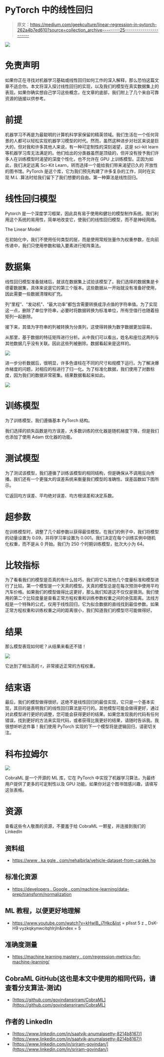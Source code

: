 # PyTorch 中的线性回归

> 原文：<https://medium.com/geekculture/linear-regression-in-pytorch-262a4b7ed610?source=collection_archive---------25----------------------->

![](img/0eed74c31c796f52f01d4a562d74a187.png)

# **免责声明**

如果你正在寻找对机器学习基础或线性回归如何工作的深入解释，那么恐怕这篇文章不适合你。本文将深入探讨线性回归的实现，以及我们的模型在真实数据集上的表现。如果你确实想自己学习这些概念，在文章的底部，我们附上了几个来自可靠资源的链接以供参考。

# 前提

机器学习不再是为最聪明的计算机科学家保留的精英领域。我们生活在一个任何背景的人都可以轻松实现机器学习模型的时代。然而，虽然这种进步对社区来说是巨大的，但对我和许多其他人来说，有一种可定制性的深刻渴望，这是 sci-kit learn 等机器学习库无法满足的。他们给出的分类器虽然是顶级的，但并没有授予我们许多人在训练模型时渴望的深度个性化，也不允许在 GPU 上训练模型。正因为如此，我们决定远离 Sci-Kit Learn，转而选择一个能给我们带来渴望已久的
开放性的图书馆。PyTorch 是这个库，它为我们预先构建了许多复杂的工作，同时在实现 M.L .算法时给我们留下了我们想要的自由。第一种算法是线性回归。

# 线性回归模型

Pytorch 是一个深度学习框架，因此具有易于使用和健壮的模型制作系统。我们利用这个系统的易用性，简单地改变它，使我们的线性回归模型，而不是神经网络。

The Linear Model

在初始化中，我们不使用任何类型的层，而是使用常规张量作为权重参数，在向前传递中，我们只使用参数和输入要素进行矩阵乘法。

# 数据集

线性回归模型准备就绪后，就该在数据集上试验该模型了。我们选择的数据集是卡德霍数据集，具体来说是它的第三个版本。这些数据从一开始就没有准备好使用，因此需要一些数据清理和扩充。

列“里程”、“发动机”、“最大功率”都包含需要转换成浮点值的字符串值。为了实现这一点，删除了单位字符串，必要时将数据转换为标准单位，所有空值行也随着扭矩列一起删除。

接下来，其值为字符串的列被转换为分类列，这使得转换为数字数据更加容易。

从那里，基于数据的特征矩阵进行分析。从中我们可以看出，姓名和座位这两列与其他数据几乎没有关联。因此这些列被删除。数据看起来是这样的。

![](img/b078da9c21835c4791792c9413f55e50.png)

进一步分析数据后，很明显，许多色谱柱在不同的尺寸和规模下运行。为了解决爆炸梯度的问题，对相应的柱进行了归一化。为了标准化数据，我们使用了对数标度，因为我们的数据非常密集。结果数据看起来如此。

![](img/2ee6be769681b3fe8d06554046f62722.png)

# 训练模型

为了训练模型，我们遵循基本 PyTorch 结构。

我们选择的损失函数是均方误差，大多数训练的优化器是随机梯度下降，但是我们也添加了使用 Adam 优化器的功能。

# 测试模型

为了测试该模型，我们遵循了训练该模型的相同结构，但是确保从不调用反向传播。我们还有一个更强大的误差系统来衡量我们模型的准确性。误差函数如下图所示。

它返回均方误差、平均绝对误差、均方根误差和决定系数。

# 超参数

在训练模型时，调整了几个超参数以获得最佳模型。在我们的例子中，我们将模型的动量设置为 0.09，并将学习率设置为 0.001。我们决定在每个训练实例中随机化权重，而不是从 0 开始。我们为 250 个时期训练模型，批次大小为 64。

# 比较指标

为了看看我们的模型是否真的有什么技巧，我们将它与其他几个度量标准和模型进行了比较。第一个模型是一个天真的模型。天真的模型总是在每次预测中使用平均汽车价格。如果我们的模型做得比这更好，那么我们知道这不仅仅是猜测。我们使用的第二个比较度量是查看正常方程权重和训练参数权重之间的余弦距离。法线方程是一个特殊的公式，仅用于线性回归，它为拟合数据的直线找到最佳参数。如果正常方程权重和训练权重之间的距离很小，我们知道我们的模型尽可能做得好。

# 结果

那么模型表现如何呢？从结果来看还不错！

![](img/60b21fe04aab2f5626eaf62d90b939d7.png)

它达到了相当高的 r，非常接近正常的方程权重。

# 结束语

最后，我们的模型做得很好。这绝不是线性回归的最佳实现，它只是一个基本实现，其目的是表明我们的线性回归算法是可行的。其他模型可能会做得更好，通过对此模型进行更好的调整，您可能会获得更好的结果。如果您发现我的代码有任何错误，找到更好的方法来实现代码，或者获得比我更好的结果，请随时告诉我。我很想听听这件事！我们使用 PyTorch 实现的下一个模型将是逻辑回归，请密切关注。

# 科布拉姆尔

![](img/6b3e2c5746855940208c26786c5d905d.png)

CobraML 是一个开源的 ML 库，它在 PyTorch 中实现了机器学习算法，为最终用户提供了更多的可定制性以及 GPU 功能。如果你对这个图书馆感兴趣，请填写这张表格。

# 资源

查看这些令人敬畏的资源，不要羞于给 CobraML 一颗星，并连接到我们的 LinkedIn

## 资料组

*   [https://www . ka ggle . com/nehalbirla/vehicle-dataset-from-cardek ho](https://www.kaggle.com/nehalbirla/vehicle-dataset-from-cardekho)

## 标准化资源

*   [https://developers . Google . com/machine-learning/data-prep/transform/normalization](https://developers.google.com/machine-learning/data-prep/transform/normalization)

## ML 教程，以便更好地理解

*   https://www.youtube.com/watch?v=kHwlB_j7Hkc&list = pllsst 5 z _ DsK-H9 vyzkqkynwcitqhlrjln&index = 5

## 准确度测量

*   [https://machine learning mastery . com/regression-metrics-for-machine-learning/](https://machinelearningmastery.com/regression-metrics-for-machine-learning/)

## CobraML GitHub(这也是本文中使用的相同代码，请查看分支算法-测试)

*   [https://github.com/govindansriram/CobraML](https://github.com/govindansriram/CobraML)

## 作者的 LinkedIn

*   [https://www.linkedin.com/in/saatvik-anumalasetty-8214b8167/](https://www.linkedin.com/in/saatvik-anumalasetty-8214b8167/)
*   [https://www.linkedin.com/in/sriram-govindan/](https://www.linkedin.com/in/sriram-govindan/)